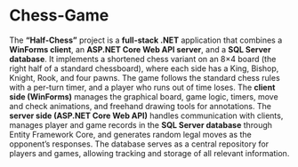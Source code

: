 # Chess-Game

The **“Half-Chess”** project is a **full-stack .NET** application that combines a **WinForms client**, an **ASP.NET Core Web API server**, and a **SQL Server database**. It implements a shortened chess variant on an 8×4 board (the right half of a standard chessboard), where each side has a King, Bishop, Knight, Rook, and four pawns. The game follows the standard chess rules with a per-turn timer, and a player who runs out of time loses. The **client side (WinForms)** manages the graphical board, game logic, timers, move and check animations, and freehand drawing tools for annotations. The **server side (ASP.NET Core Web API)** handles communication with clients, manages player and game records in the **SQL Server database** through Entity Framework Core, and generates random legal moves as the opponent’s responses. The database serves as a central repository for players and games, allowing tracking and storage of all relevant information.
